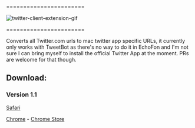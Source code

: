 =======================

![twitter-client-extension-gif](https://f.cloud.github.com/assets/49038/778543/6624aa6c-e9b3-11e2-8531-eeb9d7a7004f.gif)

=======================

Converts all Twitter.com urls to mac twitter app specific URLs, it currently only works with TweetBot as there's no way to do it in EchoFon and I'm not sure I can bring myself to install the official Twitter App at the moment. PRs are welcome for that though.

## Download: 
### Version 1.1
[Safari](https://github.com/orta/twitter-urls-to-clients/raw/master/releases/twitter_client_urls_1.1.safariextz)

[Chrome](https://github.com/orta/twitter-urls-to-clients/raw/master/releases/twitter_client_urls_1.1.chromeextension.crx) - [Chrome Store](https://chrome.google.com/webstore/detail/twitter-urls-to-clients/ifjdjgbajegbcifahnhcbejcfognlomg)
